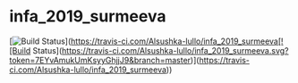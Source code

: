 # infa_2019_surmeeva


[![Build Status](https://travis-ci.com/Alsushka-lullo/infa_2019_surmeeva.svg?token=7EYvAmukUmKsyyGhjjJ9&branch=master)](https://travis-ci.com/Alsushka-lullo/infa_2019_surmeeva[![Build Status](https://travis-ci.com/Alsushka-lullo/infa_2019_surmeeva.svg?token=7EYvAmukUmKsyyGhjjJ9&branch=master)](https://travis-ci.com/Alsushka-lullo/infa_2019_surmeeva))

